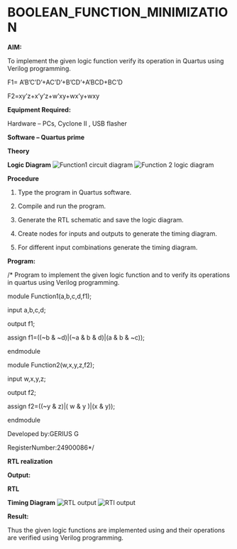 # BOOLEAN_FUNCTION_MINIMIZATION

**AIM:**

To implement the given logic function verify its operation in Quartus using Verilog programming.

F1= A’B’C’D’+AC’D’+B’CD’+A’BCD+BC’D 

F2=xy’z+x’y’z+w’xy+wx’y+wxy

**Equipment Required:**

Hardware – PCs, Cyclone II , USB flasher

**Software – Quartus prime**

**Theory**

**Logic Diagram**
![Function1 circuit diagram](https://github.com/user-attachments/assets/3ba10d1e-0ab6-407c-93d9-c660b02f7b92)
![Function 2 logic diagram](https://github.com/user-attachments/assets/aeb81439-7780-4e11-9438-3e97d6aa1df8)



**Procedure**

1.	Type the program in Quartus software.

2.	Compile and run the program.

3.	Generate the RTL schematic and save the logic diagram.

4.	Create nodes for inputs and outputs to generate the timing diagram.

5.	For different input combinations generate the timing diagram.


**Program:**

/* Program to implement the given logic function and to verify its operations in quartus using Verilog programming.


module Function1(a,b,c,d,f1); 

input a,b,c,d; 

output f1; 

assign f1=((~b & ~d)|(~a & b & d)|(a & b & ~c)); 

endmodule 



module Function2(w,x,y,z,f2); 

input w,x,y,z; 

output f2; 

assign f2=((~y & z)|( w & y )|(x & y)); 

endmodule 


Developed by:GERIUS G

RegisterNumber:24900086*/


**RTL realization**

**Output:**



**RTL**

**Timing Diagram**
![RTL output ](https://github.com/user-attachments/assets/531b71cb-8f01-4032-b40a-3bed9f908163)
![RTl output](https://github.com/user-attachments/assets/da6aaff0-a6ab-4439-a339-e7664179a674)


**Result:**

Thus the given logic functions are implemented using and their operations are verified using Verilog programming.

